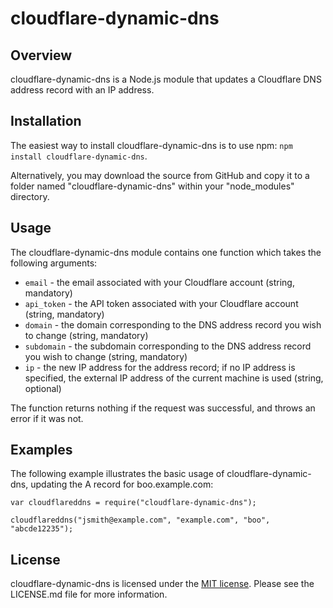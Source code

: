 # cloudflare-dynamic-dns #

## Overview ##

cloudflare-dynamic-dns is a Node.js module that updates a Cloudflare DNS address record with an IP address.

## Installation ##

The easiest way to install cloudflare-dynamic-dns is to use npm: `npm install cloudflare-dynamic-dns`.

Alternatively, you may download the source from GitHub and copy it to a folder named "cloudflare-dynamic-dns" within
your "node_modules" directory.

## Usage ##

The cloudflare-dynamic-dns module contains one function which takes the following arguments:

* `email` - the email associated with your Cloudflare account (string, mandatory)
* `api_token` - the API token associated with your Cloudflare account (string, mandatory)
* `domain` - the domain corresponding to the DNS address record you wish to change (string, mandatory)
* `subdomain` - the subdomain corresponding to the DNS address record you wish to change (string, mandatory)
* `ip` - the new IP address for the address record; if no IP address is specified, the external IP address of the
  current machine is used (string, optional)
  
The function returns nothing if the request was successful, and throws an error if it was not.

## Examples ##

The following example illustrates the basic usage of cloudflare-dynamic-dns, updating the A record for 
boo.example.com:

    var cloudflareddns = require("cloudflare-dynamic-dns");

	cloudflareddns("jsmith@example.com", "example.com", "boo", "abcde12235");
	
## License ##

cloudflare-dynamic-dns is licensed under the [MIT license](http://opensource.org/licenses/MIT). Please see the 
LICENSE.md file for more information.

